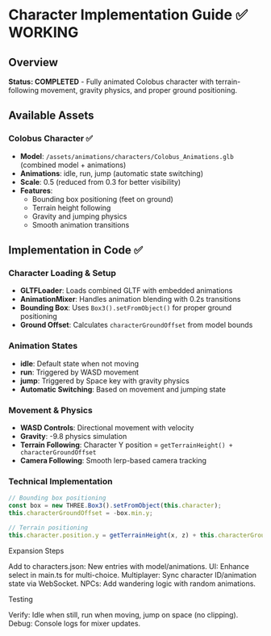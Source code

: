 # Character Implementation Guide ✅ **WORKING**

## Overview
**Status: COMPLETED** - Fully animated Colobus character with terrain-following movement, gravity physics, and proper ground positioning.

## Available Assets

### Colobus Character ✅
- **Model**: `/assets/animations/characters/Colobus_Animations.glb` (combined model + animations)
- **Animations**: idle, run, jump (automatic state switching)  
- **Scale**: 0.5 (reduced from 0.3 for better visibility)
- **Features**: 
  - Bounding box positioning (feet on ground)
  - Terrain height following
  - Gravity and jumping physics
  - Smooth animation transitions

## Implementation in Code ✅

### Character Loading & Setup
- **GLTFLoader**: Loads combined GLTF with embedded animations
- **AnimationMixer**: Handles animation blending with 0.2s transitions
- **Bounding Box**: Uses `Box3().setFromObject()` for proper ground positioning
- **Ground Offset**: Calculates `characterGroundOffset` from model bounds

### Animation States
- **idle**: Default state when not moving
- **run**: Triggered by WASD movement  
- **jump**: Triggered by Space key with gravity physics
- **Automatic Switching**: Based on movement and jumping state

### Movement & Physics
- **WASD Controls**: Directional movement with velocity
- **Gravity**: -9.8 physics simulation
- **Terrain Following**: Character Y position = `getTerrainHeight() + characterGroundOffset`
- **Camera Following**: Smooth lerp-based camera tracking

### Technical Implementation
```typescript
// Bounding box positioning
const box = new THREE.Box3().setFromObject(this.character);
this.characterGroundOffset = -box.min.y;

// Terrain positioning  
this.character.position.y = getTerrainHeight(x, z) + this.characterGroundOffset;
```

Expansion Steps

Add to characters.json: New entries with model/animations.
UI: Enhance select in main.ts for multi-choice.
Multiplayer: Sync character ID/animation state via WebSocket.
NPCs: Add wandering logic with random animations.

Testing

Verify: Idle when still, run when moving, jump on space (no clipping).
Debug: Console logs for mixer updates.